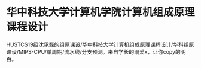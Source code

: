 # 华中科技大学计算机学院计算机组成原理课程设计
HUSTCS19级沈承磊的组原课设/华中科技大学计算机组成原理课程设计/华科组原课设/MIPS-CPU/单周期/流水线/分支预测。来自学长的溺爱x，让你copy的明白。
